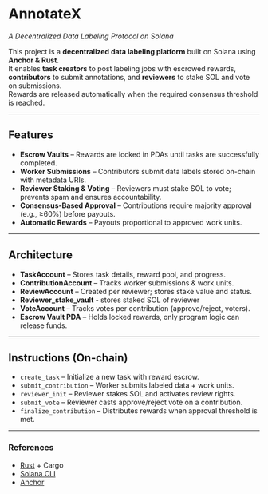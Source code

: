 # AnnotateX 
*A Decentralized Data Labeling Protocol on Solana*  

This project is a **decentralized data labeling platform** built on Solana using **Anchor & Rust**.  
It enables **task creators** to post labeling jobs with escrowed rewards, **contributors** to submit annotations, and **reviewers** to stake SOL and vote on submissions.  
Rewards are released automatically when the required consensus threshold is reached.  

---

## Features
-  **Escrow Vaults** – Rewards are locked in PDAs until tasks are successfully completed.  
-  **Worker Submissions** – Contributors submit data labels stored on-chain with metadata URIs.  
-  **Reviewer Staking & Voting** – Reviewers must stake SOL to vote; prevents spam and ensures accountability.  
-  **Consensus-Based Approval** – Contributions require majority approval (e.g., ≥60%) before payouts.  
-  **Automatic Rewards** – Payouts proportional to approved work units.  

---

##  Architecture
- **TaskAccount** – Stores task details, reward pool, and progress.  
- **ContributionAccount** – Tracks worker submissions & work units.  
- **ReviewAccount** – Created per reviewer; stores stake value and status. 
- **Reviewer_stake_vault** - stores staked SOL of reviewer
- **VoteAccount** – Tracks votes per contribution (approve/reject, voters).  
- **Escrow Vault PDA** – Holds locked rewards, only program logic can release funds.  

---

##  Instructions (On-chain)
- `create_task` – Initialize a new task with reward escrow.  
- `submit_contribution` – Worker submits labeled data + work units.  
- `reviewer_init` – Reviewer stakes SOL and activates review rights.  
- `submit_vote` – Reviewer casts approve/reject vote on a contribution.  
- `finalize_contribution` – Distributes rewards when approval threshold is met.  

---


### References
- [Rust](https://www.rust-lang.org/tools/install) + Cargo  
- [Solana CLI](https://docs.solana.com/cli/install-solana-cli-tools)  
- [Anchor](https://www.anchor-lang.com/docs/installation)  

